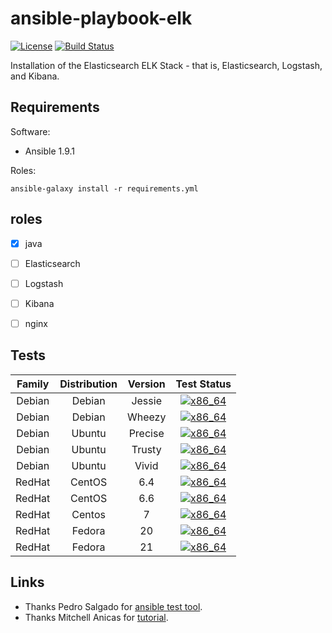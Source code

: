 # ansible-playbook-elk

[![License](https://img.shields.io/badge/License-MIT%20License-blue.svg)](https://raw.githubusercontent.com/kosssi/ansible-playbook-elk/master/LICENSE)
[![Build Status](https://travis-ci.org/kosssi/ansible-playbook-elk.svg?branch=master)](https://travis-ci.org/kosssi/ansible-playbook-elk)

Installation of the Elasticsearch ELK Stack - that is, Elasticsearch, Logstash, and Kibana.


## Requirements

Software:

 - Ansible 1.9.1

Roles:

    ansible-galaxy install -r requirements.yml


## roles

 - [x] java
 - [ ] Elasticsearch
 - [ ] Logstash
 - [ ] Kibana
 - [ ] nginx


## Tests

| Family | Distribution | Version | Test Status |
|:-:|:-:|:-:|:-:|
| Debian | Debian  | Jessie  | [![x86_64](http://img.shields.io/badge/x86_64-passed-006400.svg)](#) |
| Debian | Debian  | Wheezy  | [![x86_64](http://img.shields.io/badge/x86_64-n/a-cccccc.svg)](#) |
| Debian | Ubuntu  | Precise | [![x86_64](http://img.shields.io/badge/x86_64-n/a-cccccc.svg)](#) |
| Debian | Ubuntu  | Trusty  | [![x86_64](http://img.shields.io/badge/x86_64-n/a-cccccc.svg)](#) |
| Debian | Ubuntu  | Vivid   | [![x86_64](http://img.shields.io/badge/x86_64-n/a-cccccc.svg)](#) |
| RedHat | CentOS  | 6.4     | [![x86_64](http://img.shields.io/badge/x86_64-n/a-cccccc.svg)](#) |
| RedHat | CentOS  | 6.6     | [![x86_64](http://img.shields.io/badge/x86_64-n/a-cccccc.svg)](#) |
| RedHat | Centos  | 7       | [![x86_64](http://img.shields.io/badge/x86_64-n/a-cccccc.svg)](#) |
| RedHat | Fedora  | 20      | [![x86_64](http://img.shields.io/badge/x86_64-n/a-cccccc.svg)](#) |
| RedHat | Fedora  | 21      | [![x86_64](http://img.shields.io/badge/x86_64-n/a-cccccc.svg)](#) |

## Links

 - Thanks Pedro Salgado for [ansible test tool](https://github.com/ansiblebit/primogen).
 - Thanks Mitchell Anicas for [tutorial](https://www.digitalocean.com/community/tutorials/how-to-install-elasticsearch-logstash-and-kibana-4-on-ubuntu-14-04).
